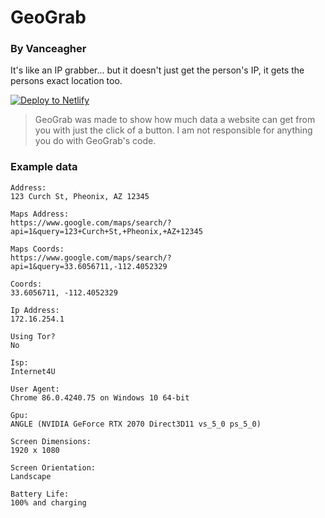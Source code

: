 # GeoGrab
### By Vanceagher

It's like an IP grabber... but it doesn't just get the person's IP, it gets the persons exact location too.

[![Deploy to Netlify](https://www.netlify.com/img/deploy/button.svg)](https://app.netlify.com/start/deploy?repository=https://github.com/Vanceagher/geograb)

> GeoGrab was made to show how much data a website can get from you with just the click of a button. I am not responsible for anything you do with GeoGrab's code.

### Example data
```
Address:
123 Curch St, Pheonix, AZ 12345

Maps Address:
https://www.google.com/maps/search/?api=1&query=123+Curch+St,+Pheonix,+AZ+12345

Maps Coords:
https://www.google.com/maps/search/?api=1&query=33.6056711,-112.4052329

Coords:
33.6056711, -112.4052329

Ip Address:
172.16.254.1

Using Tor?
No

Isp:
Internet4U

User Agent:
Chrome 86.0.4240.75 on Windows 10 64-bit

Gpu:
ANGLE (NVIDIA GeForce RTX 2070 Direct3D11 vs_5_0 ps_5_0)

Screen Dimensions:
1920 x 1080

Screen Orientation:
Landscape

Battery Life:
100% and charging
```
